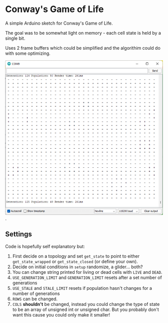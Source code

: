 # Conway's Game of Life

A simple Arduino sketch for Conway's Game of Life.

The goal was to be somewhat light on memory - each cell state is held by a single bit.

Uses 2 frame buffers which could be simplified and the algorithim could do with some optimizing.

![Screenshot of the sketch running with serial output](screenshot.png).

## Settings

Code is hopefully self explanatory but:

1. First decide on a topology and set `get_state` to point to either `get_state_wrapped` or `get_state_closed` (or define your own).
2. Decide on initial conditions in `setup` randomize, a glider... both?
3. You can change string printed for living or dead cells with `LIVE` and `DEAD`.
4. `USE_GENERATION_LIMIT` and `GENERATION_LIMIT` resets after a set number of generations
5. `USE_STALE` and `STALE_LIMIT` resets if population hasn't changes for a number of generations
6. `ROWS` can be changed.
7. `COLS` **shouldn't** be changed, instead you could change the type of state to be an array of unsigned int or unsigned char. But you probably don't want this cause you could only make it smaller!
